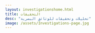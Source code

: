 ```yaml
---
layout: investigationshome.html
title: التحقيقات
desc: "تحليلات وتحقيقات للوثائق البصرية"
image: /assets/Investigations-page.jpg
---
```

